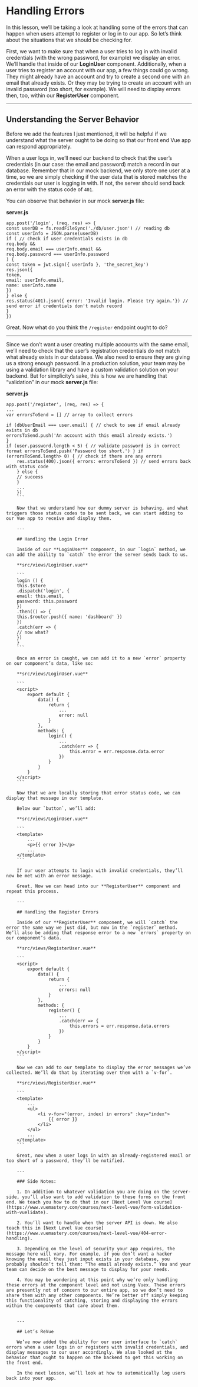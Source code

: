 # Handling Errors

In this lesson, we’ll be taking a look at handling some of the errors that can happen when users attempt to register or log in to our app. So let’s think about the situations that we should be checking for.

First, we want to make sure that when a user tries to log in with invalid credentials (with the wrong password, for example) we display an error. We’ll handle that inside of our **LoginUser** component. Additionally, when a user tries to register an account with our app, a few things could go wrong. They might already have an account and try to create a second one with an email that already exists. Or they may be trying to create an account with an invalid password (too short, for example). We will need to display errors then, too, within our **RegisterUser** component.

---

## Understanding the Server Behavior

Before we add the features I just mentioned, it will be helpful if we understand what the server ought to be doing so that our front end Vue app can respond appropriately.

When a user logs in, we’ll need our backend to check that the user’s credentials (in our case: the email and password) match a record in our database. Remember that in our mock backend, we only store one user at a time, so we are simply checking if the user data that is stored matches the credentials our user is logging in with. If not, the server should send back an error with the status code of `401`.

You can observe that behavior in our mock **server.js** file:

**server.js**

```
app.post('/login', (req, res) => {
const userDB = fs.readFileSync('./db/user.json') // reading db
const userInfo = JSON.parse(userDB)
if ( // check if user credentials exists in db
req.body &&
req.body.email === userInfo.email &&
req.body.password === userInfo.password
) {
const token = jwt.sign({ userInfo }, 'the_secret_key')
res.json({
token,
email: userInfo.email,
name: userInfo.name
})
} else {
res.status(401).json({ error: 'Invalid login. Please try again.'}) // send error if credentials don't match record
}
})
```

Great. Now what do you think the `/register` endpoint ought to do?

---

Since we don’t want a user creating multiple accounts with the same email, we’ll need to check that the user’s registration credentials do not match what already exists in our database. We also need to ensure they are giving us a strong enough password. In a production solution, your team may be using a validation library and have a custom validation solution on your backend. But for simplicity’s sake, this is how we are handling that “validation” in our mock **server.js** file:

**server.js**

```
app.post('/register', (req, res) => {
...
var errorsToSend = [] // array to collect errors

if (dbUserEmail === user.email) { // check to see if email already exists in db
errorsToSend.push('An account with this email already exists.')
}
if (user.password.length < 5) { // validate password is in correct format errorsToSend.push('Password too short.') } if (errorsToSend.length> 0) { // check if there are any errors
    res.status(400).json({ errors: errorsToSend }) // send errors back with status code
    } else {
    // success
    }
    ...
    })
    ```

    Now that we understand how our dummy server is behaving, and what triggers those status codes to be sent back, we can start adding to our Vue app to receive and display them.

    ---

    ## Handling the Login Error

    Inside of our **LoginUser** component, in our `login` method, we can add the ability to `catch` the error the server sends back to us.

    **src/views/LoginUser.vue**

    ```
    login () {
    this.$store
    .dispatch('login', {
    email: this.email,
    password: this.password
    })
    .then(() => {
    this.$router.push({ name: 'dashboard' })
    })
    .catch(err => {
    // now what?
    })
    }
    ```

    Once an error is caught, we can add it to a new `error` property on our component’s data, like so:

    **src/views/LoginUser.vue**

    ```
    <script>
        export default {
            data() {
                return {
                    ...
                    error: null
                }
            },
            methods: {
                login() {
                    ...
                    .catch(err => {
                        this.error = err.response.data.error
                    })
                }
            }
        }
    </script>
    ```

    Now that we are locally storing that error status code, we can display that message in our template.

    Below our `button`, we’ll add:

    **src/views/LoginUser.vue**

    ```
    <template>
        ...
        <p>{{ error }}</p>
        ...
    </template>
    ```

    If our user attempts to login with invalid credentials, they’ll now be met with an error message.

    Great. Now we can head into our **RegisterUser** component and repeat this process.

    ---

    ## Handling the Register Errors

    Inside of our **RegisterUser** component, we will `catch` the error the same way we just did, but now in the `register` method. We’ll also be adding that response error to a new `errors` property on our component’s data.

    **src/views/RegisterUser.vue**

    ```
    <script>
        export default {
            data() {
                return {
                    ...
                    errors: null
                }
            },
            methods: {
                register() {
                    ...
                    .catch(err => {
                        this.errors = err.response.data.errors
                    })
                }
            }
        }
    </script>
    ```

    Now we can add to our template to display the error messages we’ve collected. We’ll do that by iterating over them with a `v-for`.

    **src/views/RegisterUser.vue**

    ```
    <template>
        ...
        <ul>
            <li v-for="(error, index) in errors" :key="index">
                {{ error }}
            </li>
        </ul>
        ...
    </template>
    ```

    Great, now when a user logs in with an already-registered email or too short of a password, they’ll be notified.

    ---

    ### Side Notes:

    1. In addition to whatever validation you are doing on the server-side, you’ll also want to add validation to these forms on the front end. We teach you how to do that in our [Next Level Vue course](https://www.vuemastery.com/courses/next-level-vue/form-validation-with-vuelidate).

    2. You’ll want to handle when the server API is down. We also teach this in [Next Level Vue course](https://www.vuemastery.com/courses/next-level-vue/404-error-handling).

    3. Depending on the level of security your app requires, the message here will vary. For example, if you don’t want a hacker knowing the email they just input exists in your database, you probably shouldn’t tell them: “The email already exists.” You and your team can decide on the best message to display for your needs.

    4. You may be wondering at this point why we’re only handling these errors at the component level and not using Vuex. These errors are presently not of concern to our entire app, so we don’t need to share them with any other components. We’re better off simply keeping this functionality of catching, storing and displaying the errors within the components that care about them.


    ---

    ## Let’s ReVue

    We’ve now added the ability for our user interface to `catch` errors when a user logs in or registers with invalid credentials, and display messages to our user accordingly. We also looked at the behavior that ought to happen on the backend to get this working on the front end.

    In the next lesson, we’ll look at how to automatically log users back into your app.